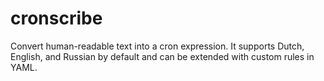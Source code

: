 # cronscribe
Convert human-readable text into a cron expression. It supports Dutch, English, and Russian by default and can be extended with custom rules in YAML.
